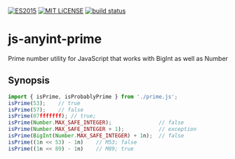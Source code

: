[![ES2015](https://img.shields.io/badge/JavaScript-ES2015-blue.svg)](http://www.ecma-international.org/ecma-262/6.0/)
[![MIT LiCENSE](https://img.shields.io/badge/license-MIT-brightgreen.svg)](LICENSE)
[![build status](https://secure.travis-ci.org/dankogai/js-anyint-prime.png)](http://travis-ci.org/dankogai/js-anyint-prime)


# js-anyint-prime

Prime number utility for JavaScript that works with BigInt as well as Number

## Synopsis

```javascript
import { isPrime, isProbablyPrime } from './prime.js';
isPrime(53);    // true
isPrime(57);    // false
isPrime(07fffffff); // true;
isPrime(Number.MAX_SAFE_INTEGER);               // false
isPrime(Number.MAX_SAFE_INTEGER + 1);           // exception
isPrime(BigInt(Number.MAX_SAFE_INTEGER) + 1n);  // false
isPrime((1n << 53) - 1n)    // M53; false
isPrime((1n << 89) - 1n)    // M89; true
```
